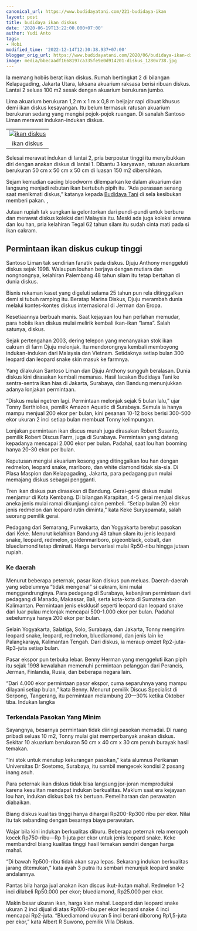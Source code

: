```yaml
---
canonical_url: https://www.budidayatani.com/221-budidaya-ikan
layout: post
title: budidaya ikan diskus
date: '2020-06-19T13:22:00.000+07:00'
author: Yudi Anto
tags:
- Hobi
modified_time: '2022-12-14T12:30:38.937+07:00'
blogger_orig_url: https://www.budidayatani.com/2020/06/budidaya-ikan-diskus.html
image: media/bbecaadf1668197ca335fe9e0d914201-diskus_1280x738.jpg
---
```

<p>Ia memang hobiis berat ikan diskus. Rumah bertingkat 2 di bilangan Kelapagading, Jakarta Utara, laksana akuarium raksasa berisi ribuan diskus. Lantai 2 seluas 100 m2 sesak dengan akuarium berukuran jumbo.&nbsp;</p><p>Lima akuarium berukuran 1,2 m x 1 m x 0,8 m beijajar rapi dibuat khusus demi ikan diskus kesayangan. Itu belum termasuk ratusan akuarium berukuran sedang yang mengisi pojok-pojok ruangan. Di sanalah Santoso Liman merawat indukan-indukan diskus.</p><p><table align="center" cellpadding="0" cellspacing="0" style="margin-left: auto; margin-right: auto;"><tbody><tr><td style="text-align: center;"><a href="https://blogger.googleusercontent.com/img/b/R29vZ2xl/AVvXsEj9Z1BrECSM9tCC-H_aqv_lr6RyZFMQmM3YIDH0ScGkCr-dZ6hHkMlysZAnPfJ-OTO3Vrzl3zDhQ9a38AMszAqh7L8LHVoD9tEmQzPe9akPoKyFzBVFhaVoW0YYhaPu3wqIhEagCDshMh-W/s448/diskus_1280x738.jpg" style="margin-left: auto; margin-right: auto;"><img alt="ikan diskus" border="0" data-original-height="258" data-original-width="448" src="https://blogger.googleusercontent.com/img/b/R29vZ2xl/AVvXsEj9Z1BrECSM9tCC-H_aqv_lr6RyZFMQmM3YIDH0ScGkCr-dZ6hHkMlysZAnPfJ-OTO3Vrzl3zDhQ9a38AMszAqh7L8LHVoD9tEmQzPe9akPoKyFzBVFhaVoW0YYhaPu3wqIhEagCDshMh-W/s16000/diskus_1280x738.jpg" title="bisnis ikan diskus" /></a></td></tr><tr><td style="text-align: center;">ikan diskus<br /></td></tr></tbody></table></p><p>Selesai merawat indukan di lantai 2, pria berpostur tinggi itu menyibukkan diri dengan anakan diskus di lantai 1. Dibantu 3 karyawan, ratusan akuarium berukuran 50 cm x 50 cm x 50 cm di luasan 150 m2 dibersihkan.&nbsp;</p><p>Sejam kemudian cacing bloodworm dilemparkan ke dalam akuarium dan langsung menjadi rebutan ikan bertubuh pipih itu. “Ada perasaan senang saat menikmati diskus,” katanya kepada <a href="https://www.budidayatani.com/">Budidaya Tani</a> di sela kesibukan memberi pakan. ,</p><p>Jutaan rupiah tak sungkan ia gelontorkan dari pundi-pundi untuk berburu dan merawat diskus koleksi dari Malaysia itu. Meski ada juga koleksi arwana dan lou han, pria kelahiran Tegal 62 tahun silam itu sudah cinta mati pada si ikan cakram.</p><h2 style="text-align: left;">Permintaan ikan diskus cukup tinggi<br /></h2><p>Santoso Liman tak sendirian fanatik pada diskus. Djuju Anthony menggeluti diskus sejak 1998. Walaupun louhan berjaya dengan mutiara dan nongnongnya, kelahiran Palembang 48 tahun silam itu tetap bertahan di dunia diskus.&nbsp;</p><p>Bisnis rekaman kaset yang digeluti selama 25 tahun pun rela ditinggalkan demi si tubuh ramping itu. Beratap Marina Diskus, Djuju merambah dunia melalui kontes-kontes diskus internasional di Jerman dan Eropa.</p><p>Kesetiaannya berbuah manis. Saat kejayaan lou han perlahan memudar, para hobiis ikan diskus mulai melirik kembali ikan-ikan “lama”. Salah satunya, diskus.&nbsp;</p><p>Sejak pertengahan 2003, dering telepon yang menanyakan stok ikan cakram di farm Djuju melonjak. Itu mendorongnya kembali memboyong indukan-indukan dari Malaysia dan Vietnam. Setidaknya setiap bulan 300 leopard dan leopard snake skin masuk ke farmnya.</p><p>Yang dilakukan Santoso Liman dan Djuju Anthony sungguh beralasan. Dunia diskus kini dirasakan kembali memanas. Hasil lacakan Budidaya Tani ke sentra-sentra ikan hias di Jakarta, Surabaya, dan Bandung menunjukkan adanya lonjakan permintaan.&nbsp;</p><p>“Diskus mulai ngetren lagi. Permintaan melonjak sejak 5 bulan lalu,” ujar Tonny Berthiolios, pemilik Amazon Aquatic di Surabaya. Semula ia hanya mampu menjual 200 ekor per bulan, kini pesanan 10-12 boks berisi 300-500 ekor ukuran 2 inci setiap bulan membuat Tonny kelimpungan.</p><p>Lonjakan permintaan&nbsp;ikan discus murah juga dirasakan Robert Susanto, pemilik Robert Discus Farm, juga di Surabaya. Permintaan yang datang kepadanya mencapai 2.000 ekor per bulan. Padahal, saat lou han booming hanya 20-30 ekor per bulan.&nbsp;</p><p>Keputusan mengisi akuarium kosong yang ditinggalkan lou han dengan redmelon, leopard snake, marlboro, dan white diamond tidak sia-sia. Di Plasa Maspion dan Kelapagading, Jakarta, para pedagang pun mulai memajang diskus sebagai pengganti.</p><p>Tren ikan diskus pun dirasakan di Bandung. Gerai-gerai diskus mulai menjamur di Kota Kembang. Di bilangan Karapitan, 4-5 gerai menjual diskus aneka jenis mulai ramai dikunjungi calon pembeli. “Setiap bulan 20 ekor jenis redmelon dan leopard rutin diminta,” kata Keke Suryapamata, salah seorang pemilik gerai.&nbsp;</p><p>Pedagang dari Semarang, Purwakarta, dan Yogyakarta berebut pasokan dari Keke. Menurut kelahiran Bandung 48 tahun silam itu jenis leopard snake, leopard, redmelon, goldenmarlboro, pigeonblack, cobalt, dan bluediamond tetap diminati. Harga bervariasi mulai Rp50-ribu hingga jutaan rupiah.</p><h3>Ke daerah</h3><p>Menurut beberapa peternak, pasar ikan diskus pun meluas. Daerah-daerah yang sebelumnya “tidak mengenal” si cakram, kini mulai menggandrunginya. Para pedagang di Surabaya, kebanjiran permintaan dari pedagang di Manado, Makassar, Bali, serta kota-kota di Sumatera dan Kalimantan. Permintaan jenis eksklusif seperti leopard dan leopard snake dari luar pulau melonjak mencapai 500-1.000 ekor per bulan. Padahal sebelumnya hanya 200 ekor per bulan.</p><p>Selain Yogyakarta, Salatiga, Solo, Surabaya, dan Jakarta, Tonny mengirim leopard snake, leopard, redmelon, bluediamond, dan jenis lain ke Palangkaraya, Kalimantan Tengah. Dari diskus, ia meraup omzet Rp2-juta-Rp3-juta setiap bulan.</p><p>Pasar ekspor pun terbuka lebar. Benny Herman yang menggeluti ikan pipih itu sejak 1998 kewalahan memenuhi permintaan pelanggan dari Perancis, Jerman, Finlandia, Rusia, dan beberapa negara lain.&nbsp;</p><p>“Dari 4.000 ekor permintaan pasar ekspor, cuma separuhnya yang mampu dilayani setiap bulan,” kata Benny. Menurut pemilik Discus Specialist di Serpong, Tangerang, itu permintaan melambung 20—30% ketika Oktober tiba. Indukan langka</p><h3>Terkendala Pasokan Yang Minim</h3><p>Sayangnya, besarnya permintaan tidak diiringi pasokan memadai. Di ruang pribadi seluas 10 m2, Tonny mulai giat memperbanyak anakan diskus. Sekitar 10 akuarium berukuran 50 cm x 40 cm x 30 cm penuh burayak hasil temakan.&nbsp;</p><p>“Ini stok untuk menutup kekurangan pasokan,” kata alumnus Perikanan Universitas Dr Soetomo, Surabaya, itu sambil mengecek kondisi 2 pasang inang asuh.</p><p>Para peternak ikan diskus tidak bisa langsung jor-joran memproduksi karena kesulitan mendapat indukan berkualitas. Maklum saat era kejayaan lou han, indukan diskus bak tak bertuan. Pemeliharaan dan perawatan diabaikan.&nbsp;</p><p>Biang diskus kualitas tinggi hanya dihargai Rp200-Rp300 ribu per ekor. Nilai itu tak sebanding dengan besarnya biaya perawatan.</p><p>Wajar bila kini indukan berkualitas diburu. Beberapa peternak rela merogoh kocek Rp750-ribu—Rp 1-juta per ekor untuk jenis leopard snake. Keke membandrol biang kualitas tinggi hasil temakan sendiri dengan harga mahal.&nbsp;</p><p>“Di bawah Rp500-ribu tidak akan saya lepas. Sekarang indukan berkualitas jarang ditemukan,” kata ayah 3 putra itu sembari menunjuk leopard snake andalannya.</p><p>Pantas bila harga jual anakan ikan discus ikut-ikutan mahal. Redmelon 1-2 inci dilabeli Rp50.000 per ekor; bluediamond, Rp25.000 per ekor.&nbsp;</p><p>Makin besar ukuran ikan, harga kian mahal. Leopard dan leopard snake ukuran 2 inci dijual di atas Rp100-ribu per ekor leopard snake 4 inci mencapai Rp2-juta. “Bluediamond ukuran 5 inci berani diborong Rp1,5-juta per ekor,” kata Albert R Suwono, pemilik Villa Diskus.</p>